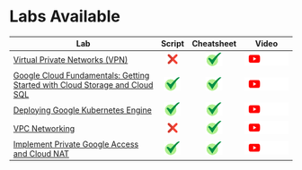 # Labs Available

[cross]: /assets/cross.jpg
[tick]: /assets/tick.jpg

| Lab | Script | Cheatsheet | Video |
| --- | :----: | :--------: | :---: |
| [Virtual Private Networks (VPN)](https://www.cloudskillsboost.google/focuses/19101?parent=catalog) | [![cross][cross]]() | [![tick][tick]](Cheatsheets/19101/CHEATSHEET.md) | <a href=""> <picture> <source media="(prefers-color-scheme: dark)" srcset="../../assets/yt-dark.png"> <source media="(prefers-color-scheme: light)" srcset="../../assets/yt-light.png"> <img alt="YouTube logo" src="../../assets/yt-dark.png"></picture> </a> |
| [Google Cloud Fundamentals: Getting Started with Cloud Storage and Cloud SQL](https://www.cloudskillsboost.google/focuses/19064?parent=catalog) | [![tick][tick]](Scripts/19064) | [![tick][tick]](Cheatsheets/19064/CHEATSHEET.md) | <a href=""> <picture> <source media="(prefers-color-scheme: dark)" srcset="../../assets/yt-dark.png"> <source media="(prefers-color-scheme: light)" srcset="../../assets/yt-light.png"> <img alt="YouTube logo" src="../../assets/yt-dark.png"></picture> </a> |
| [Deploying Google Kubernetes Engine](https://www.cloudskillsboost.google/focuses/19109?parent=catalog) | [![tick][tick]](Scripts/19109) | [![tick][tick]](Cheatsheets/19109/CHEATSHEET.md) | <a href=""> <picture> <source media="(prefers-color-scheme: dark)" srcset="../../assets/yt-dark.png"> <source media="(prefers-color-scheme: light)" srcset="../../assets/yt-light.png"> <img alt="YouTube logo" src="../../assets/yt-dark.png"></picture> </a> |
| [VPC Networking](https://www.cloudskillsboost.google/focuses/19093?parent=catalog) | [![cross][cross]]() | [![tick][tick]](Cheatsheets/19093/CHEATSHEET.md) | <a href=""> <picture> <source media="(prefers-color-scheme: dark)" srcset="../../assets/yt-dark.png"> <source media="(prefers-color-scheme: light)" srcset="../../assets/yt-light.png"> <img alt="YouTube logo" src="../../assets/yt-dark.png"></picture> </a> |
| [Implement Private Google Access and Cloud NAT](https://www.cloudskillsboost.google/focuses/45795?parent=catalog) | [![tick][tick]](Scripts/45795) | [![tick][tick]](Cheatsheets/45795/CHEATSHEET.md) | <a href=""> <picture> <source media="(prefers-color-scheme: dark)" srcset="../../assets/yt-dark.png"> <source media="(prefers-color-scheme: light)" srcset="../../assets/yt-light.png"> <img alt="YouTube logo" src="../../assets/yt-dark.png"></picture> </a> |